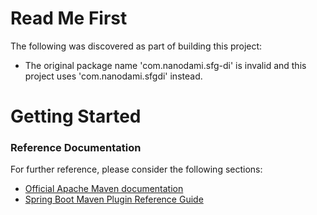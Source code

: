 # Read Me First
The following was discovered as part of building this project:

* The original package name 'com.nanodami.sfg-di' is invalid and this project uses 'com.nanodami.sfgdi' instead.

# Getting Started

### Reference Documentation
For further reference, please consider the following sections:

* [Official Apache Maven documentation](https://maven.apache.org/guides/index.html)
* [Spring Boot Maven Plugin Reference Guide](https://docs.spring.io/spring-boot/docs/2.2.6.RELEASE/maven-plugin/)

